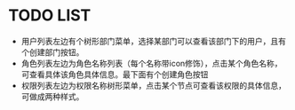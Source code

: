 # TODO LIST

- 用户列表左边有个树形部门菜单，选择某部门可以查看该部门下的用户，且有个创建部门按钮。
- 角色列表左边为角色名称列表（每个名称带icon修饰），点击某个角色名称，可查看具体该角色具体信息。最下面有个创建角色按钮
- 权限列表左边为权限名称树形菜单，点击某个节点可查看该权限的具体信息，可做成两种样式。
